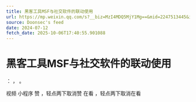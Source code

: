 ```yaml
---
title: 黑客工具MSF与社交软件的联动使用
url: https://mp.weixin.qq.com/s?__biz=MzI4MDQ5MjY1Mg==&mid=2247513445&idx=1&sn=a7e1ab331168c3dc272e7d843c839a9f
source: Doonsec's feed
date: 2024-07-12
fetch_date: 2025-10-06T17:40:55.901088
---
```


# 黑客工具MSF与社交软件的联动使用

：
，
。

视频
小程序
赞
，轻点两下取消赞
在看
，轻点两下取消在看